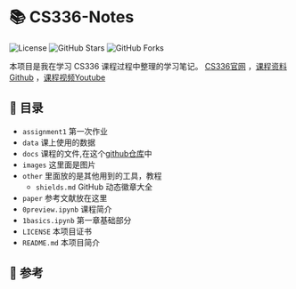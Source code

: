 # 📚 CS336-Notes
![License](https://img.shields.io/github/license/OneRaise5385/CS336-Notes) ![GitHub Stars](https://img.shields.io/github/stars/OneRaise5385/CS336-Notes) ![GitHub Forks](https://img.shields.io/github/forks/OneRaise5385/CS336-Notes)

本项目是我在学习 CS336 课程过程中整理的学习笔记。
[CS336官网](https://stanford-cs336.github.io/spring2025/) ，[课程资料Github](https://github.com/stanford-cs336/assignment1-basics/tree/main) ，[课程视频Youtube](https://www.youtube.com/watch?v=SQ3fZ1sAqXI&list=PLoROMvodv4rOY23Y0BoGoBGgQ1zmU_MT_)

## 📂 目录
- `assignment1` 第一次作业
- `data` 课上使用的数据
- `docs` 课程的文件,在这个[github仓库](https://github.com/stanford-cs336/assignment1-basics/tree/main)中
- `images` 这里面是图片
- `other` 里面放的是其他用到的工具，教程
  - `shields.md` GitHub 动态徽章大全
- `paper` 参考文献放在这里
- `0preview.ipynb` 课程简介
- `1basics.ipynb` 第一章基础部分
- `LICENSE` 本项目证书
- `README.md` 本项目简介

## 🎯 参考


